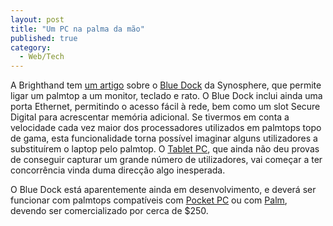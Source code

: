 ```yaml
---
layout: post
title: "Um PC na palma da mão"
published: true
category:
  - Web/Tech
---
```


A Brighthand tem [um artigo] sobre o [Blue Dock] da Synosphere, que
permite ligar um palmtop a um monitor, teclado e rato. O Blue Dock
inclui ainda uma porta Ethernet, permitindo o acesso fácil à rede, bem
como um slot Secure Digital para acrescentar memória adicional. Se
tivermos em conta a velocidade cada vez maior dos processadores
utilizados em palmtops topo de gama, esta funcionalidade torna possível
imaginar alguns utilizadores a substituírem o laptop pelo palmtop. O
[Tablet PC], que ainda não deu provas de conseguir capturar um grande
número de utilizadores, vai começar a ter concorrência vinda duma
direcção algo inesperada.

O Blue Dock está aparentemente ainda em desenvolvimento, e deverá ser
funcionar com palmtops compatíveis com [Pocket PC] ou com [Palm],
devendo ser comercializado por cerca de \$250.

  [um artigo]: http://brighthand.com/article/Synosphere_Developing_Blue_Dock
  [Blue Dock]: http://www.synosphere.com/gallery.htm
  [Tablet PC]: http://www.microsoft.com/windowsxp/tabletpc/
  [Pocket PC]: http://www.microsoft.com/windowsmobile/products/pocketpc/default.mspx
  [Palm]: http://www.palmsource.com/products/index.html
